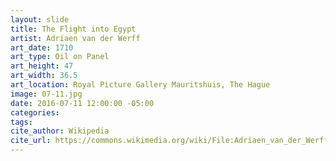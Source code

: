 ```yaml
---
layout: slide
title: The Flight into Egypt
artist: Adriaen van der Werff
art_date: 1710
art_type: Oil on Panel
art_height: 47
art_width: 36.5
art_location: Royal Picture Gallery Mauritshuis, The Hague
image: 07-11.jpg
date: 2016-07-11 12:00:00 -05:00
categories:
tags:
cite_author: Wikipedia
cite_url: https://commons.wikimedia.org/wiki/File:Adriaen_van_der_Werff_033.jpg
---
```

